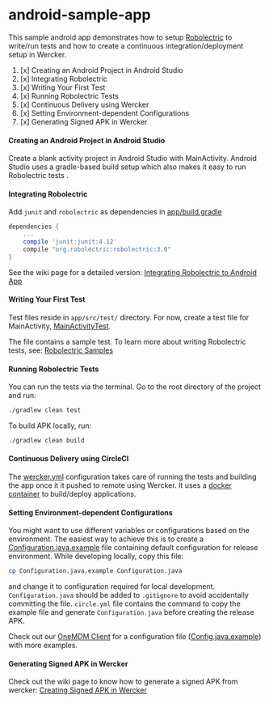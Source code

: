 android-sample-app
==================

This sample android app demonstrates how to setup [Robolectric](http://robolectric.org/) to write/run tests and how to create a continuous integration/deployment setup in Wercker.

1. [x] Creating an Android Project in Android Studio
2. [x] Integrating Robolectric
3. [x] Writing Your First Test
4. [x] Running Robolectric Tests
5. [x] Continuous Delivery using Wercker
6. [x] Setting Environment-dependent Configurations
7. [x] Generating Signed APK in Wercker

#### Creating an Android Project in Android Studio

Create a blank activity project in Android Studio with MainActivity. Android Studio uses a gradle-based build setup which also makes it easy to run Robolectric tests .

#### Integrating Robolectric

Add `junit` and `robolectric` as dependencies in [app/build.gradle](https://github.com/multunus/android-sample-app/blob/master/app/build.gradle)

``` gradle
dependencies {
    ...
    compile 'junit:junit:4.12'
    compile "org.robolectric:robolectric:3.0"
}
```

See the wiki page for a detailed version: [Integrating Robolectric to Android App](https://github.com/multunus/android-sample-app/wiki/Integrating-Robolectric-to-Android-App)

#### Writing Your First Test

Test files reside in `app/src/test/` directory. For now, create a test file for MainActivity, [MainActivityTest](https://github.com/multunus/android-sample-app/blob/master/app/src/test/java/com/multunus/cdapp/MainActivityTest.java).

The file contains a sample test. To learn more about writing Robolectric tests, see: [Robolectric Samples](https://github.com/robolectric/robolectric-samples)

#### Running Robolectric Tests

You can run the tests via the terminal. Go to the root directory of the project and run:

``` bash
./gradlew clean test
```

To build APK locally, run:

``` bash
./gradlew clean build
```


#### Continuous Delivery using CircleCI

The [wercker.yml](https://github.com/multunus/android-sample-app/blob/master/wercker.yml) configuration takes care of running the tests and building the app once it it pushed to remote using Wercker. It uses a [docker container](https://github.com/takke/docker-android-wercker) to build/deploy applications.

#### Setting Environment-dependent Configurations

You might want to use different variables or configurations based on the environment. The easiest way to achieve this is to create a [Configuration.java.example](https://github.com/multunus/android-sample-app/blob/master/app/src/main/java/com/multunus/cdapp/Configuration.java.example) file containing default configuration for release environment. While developing locally, copy this file:

``` bash
cp Configuration.java.example Configuration.java
```

and change it to configuration required for local development. `Configuration.java` should be added to `.gitignore` to avoid accidentally committing the file. `circle.yml` file contains the command to copy the example file and generate `Configuration.java` before creating the release APK.

Check out our [OneMDM Client](https://github.com/multunus/onemdm-client) for a configuration file ([Config.java.example](https://github.com/multunus/onemdm-client/blob/master/app/src/main/java/com/multunus/onemdm/config/Config.java.example)) with more examples.

#### Generating Signed APK in Wercker

Check out the wiki page to know how to generate a signed APK from wercker: [Creating Signed APK in Wercker](https://github.com/multunus/android-sample-app/wiki/Creating-Signed-APK-in-Wercker)
